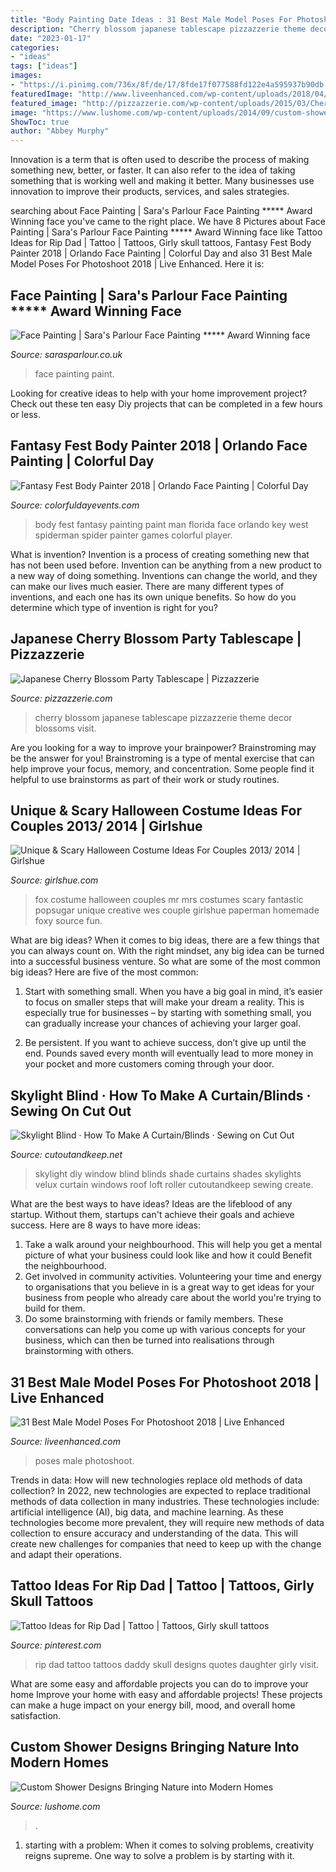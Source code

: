 ```yaml
---
title: "Body Painting Date Ideas : 31 Best Male Model Poses For Photoshoot 2018"
description: "Cherry blossom japanese tablescape pizzazzerie theme decor blossoms visit"
date: "2023-01-17"
categories:
- "ideas"
tags: ["ideas"]
images:
- "https://i.pinimg.com/736x/8f/de/17/8fde17f077588fd122e4a595937b90db.jpg"
featuredImage: "http://www.liveenhanced.com/wp-content/uploads/2018/04/male-model-poses-19-683x1024.jpg"
featured_image: "http://pizzazzerie.com/wp-content/uploads/2015/03/Cherry-Blossom-Tablescape02.jpg"
image: "https://www.lushome.com/wp-content/uploads/2014/09/custom-shower-designs-modern-bathroom-10.jpg"
ShowToc: true
author: "Abbey Murphy"
---
```



Innovation is a term that is often used to describe the process of making something new, better, or faster. It can also refer to the idea of taking something that is working well and making it better. Many businesses use innovation to improve their products, services, and sales strategies.

	

		
searching about Face Painting | Sara&#039;s Parlour Face Painting ***** Award Winning face you've came to the right place. We have 8 Pictures about Face Painting | Sara&#039;s Parlour Face Painting ***** Award Winning face like Tattoo Ideas for Rip Dad | Tattoo | Tattoos, Girly skull tattoos, Fantasy Fest Body Painter 2018 | Orlando Face Painting | Colorful Day and also 31 Best Male Model Poses For Photoshoot 2018 | Live Enhanced. Here it is:
		
    
## Face Painting | Sara&#039;s Parlour Face Painting ***** Award Winning Face

<img loading=lazy src="https://www.sarasparlour.co.uk/wp-content/uploads/2018/10/Leopard-rainbow-face-paint.jpg" onerror="this.onerror=null;this.src='https://tse4.mm.bing.net/th?id=OIP.V9pF3ywmDQdwPe_fztpAkwHaJ4&amp;pid=15.1';" alt="Face Painting | Sara&#039;s Parlour Face Painting ***** Award Winning face">

_Source: sarasparlour.co.uk_

>face painting paint. 

	

Looking for creative ideas to help with your home improvement project? Check out these ten easy Diy projects that can be completed in a few hours or less.

    
## Fantasy Fest Body Painter 2018 | Orlando Face Painting | Colorful Day

<img loading=lazy src="https://colorfuldayevents.com/wp-content/florida-face-painter/fantasy-fest/spider-man-body-paint-fantasy-fest.jpg" onerror="this.onerror=null;this.src='https://tse3.mm.bing.net/th?id=OIP.gVOU_NkjpWhgXrS6jSY6wwAAAA&amp;pid=15.1';" alt="Fantasy Fest Body Painter 2018 | Orlando Face Painting | Colorful Day">

_Source: colorfuldayevents.com_

>body fest fantasy painting paint man florida face orlando key west spiderman spider painter games colorful player. 

	

What is invention?
Invention is a process of creating something new that has not been used before. Invention can be anything from a new product to a new way of doing something. Inventions can change the world, and they can make our lives much easier. There are many different types of inventions, and each one has its own unique benefits. So how do you determine which type of invention is right for you?

    
## Japanese Cherry Blossom Party Tablescape | Pizzazzerie

<img loading=lazy src="http://pizzazzerie.com/wp-content/uploads/2015/03/Cherry-Blossom-Tablescape02.jpg" onerror="this.onerror=null;this.src='https://tse3.mm.bing.net/th?id=OIP.Ki9i0aJx6DDZoopSaUGR3wHaLH&amp;pid=15.1';" alt="Japanese Cherry Blossom Party Tablescape | Pizzazzerie">

_Source: pizzazzerie.com_

>cherry blossom japanese tablescape pizzazzerie theme decor blossoms visit. 

	

Are you looking for a way to improve your brainpower? Brainstroming may be the answer for you! Brainstroming is a type of mental exercise that can help improve your focus, memory, and concentration. Some people find it helpful to use brainstorms as part of their work or study routines.

    
## Unique &amp; Scary Halloween Costume Ideas For Couples 2013/ 2014 | Girlshue

<img loading=lazy src="https://www.girlshue.com/wp-content/uploads/2016/07/unnamed-file-2451.jpg" onerror="this.onerror=null;this.src='https://tse3.mm.bing.net/th?id=OIP.XAes3A75SJZ8bYBuLAv4dQAAAA&amp;pid=15.1';" alt="Unique &amp; Scary Halloween Costume Ideas For Couples 2013/ 2014 | Girlshue">

_Source: girlshue.com_

>fox costume halloween couples mr mrs costumes scary fantastic popsugar unique creative wes couple girlshue paperman homemade foxy source fun. 

	

What are big ideas?
When it comes to big ideas, there are a few things that you can always count on. With the right mindset, any big idea can be turned into a successful business venture. So what are some of the most common big ideas? Here are five of the most common:
1. Start with something small. When you have a big goal in mind, it’s easier to focus on smaller steps that will make your dream a reality. This is especially true for businesses – by starting with something small, you can gradually increase your chances of achieving your larger goal.

2. Be persistent. If you want to achieve success, don’t give up until the end. Pounds saved every month will eventually lead to more money in your pocket and more customers coming through your door.

    
## Skylight Blind · How To Make A Curtain/Blinds · Sewing On Cut Out

<img loading=lazy src="http://images.coplusk.net/project_images/87392/image/DSCF1435_1301760285.jpg" onerror="this.onerror=null;this.src='https://tse4.mm.bing.net/th?id=OIP.suJ6IWxy1so5yTux47yVWwHaJ4&amp;pid=15.1';" alt="Skylight Blind · How To Make A Curtain/Blinds · Sewing on Cut Out">

_Source: cutoutandkeep.net_

>skylight diy window blind blinds shade curtains shades skylights velux curtain windows roof loft roller cutoutandkeep sewing create. 

	

What are the best ways to have ideas?
Ideas are the lifeblood of any startup. Without them, startups can't achieve their goals and achieve success. Here are 8 ways to have more ideas:
1. Take a walk around your neighbourhood. This will help you get a mental picture of what your business could look like and how it could Benefit the neighbourhood.
2. Get involved in community activities. Volunteering your time and energy to organisations that you believe in is a great way to get ideas for your business from people who already care about the world you're trying to build for them. 
3. Do some brainstorming with friends or family members. These conversations can help you come up with various concepts for your business, which can then be turned into realisations through brainstorming with others. 

    
## 31 Best Male Model Poses For Photoshoot 2018 | Live Enhanced

<img loading=lazy src="http://www.liveenhanced.com/wp-content/uploads/2018/04/male-model-poses-19-683x1024.jpg" onerror="this.onerror=null;this.src='https://tse4.mm.bing.net/th?id=OIP.vlKwimSVGLQik5IeLkX4XgHaLG&amp;pid=15.1';" alt="31 Best Male Model Poses For Photoshoot 2018 | Live Enhanced">

_Source: liveenhanced.com_

>poses male photoshoot. 

	

Trends in data: How will new technologies replace old methods of data collection?
In 2022, new technologies are expected to replace traditional methods of data collection in many industries. These technologies include: artificial intelligence (AI), big data, and machine learning. As these technologies become more prevalent, they will require new methods of data collection to ensure accuracy and understanding of the data. This will create new challenges for companies that need to keep up with the change and adapt their operations.

    
## Tattoo Ideas For Rip Dad | Tattoo | Tattoos, Girly Skull Tattoos

<img loading=lazy src="https://i.pinimg.com/736x/8f/de/17/8fde17f077588fd122e4a595937b90db.jpg" onerror="this.onerror=null;this.src='https://tse3.mm.bing.net/th?id=OIP.TQlme8OrtbH1I8wti3hGAQHaJ3&amp;pid=15.1';" alt="Tattoo Ideas for Rip Dad | Tattoo | Tattoos, Girly skull tattoos">

_Source: pinterest.com_

>rip dad tattoo tattoos daddy skull designs quotes daughter girly visit. 

	

What are some easy and affordable projects you can do to improve your home
Improve your home with easy and affordable projects! These projects can make a huge impact on your energy bill, mood, and overall home satisfaction.

    
## Custom Shower Designs Bringing Nature Into Modern Homes

<img loading=lazy src="https://www.lushome.com/wp-content/uploads/2014/09/custom-shower-designs-modern-bathroom-10.jpg" onerror="this.onerror=null;this.src='https://tse3.mm.bing.net/th?id=OIP.Q_rbqvMZHTOftttWu6HWRQAAAA&amp;pid=15.1';" alt="Custom Shower Designs Bringing Nature into Modern Homes">

_Source: lushome.com_

>. 

	

1. starting with a problem: When it comes to solving problems, creativity reigns supreme. One way to solve a problem is by starting with it.

